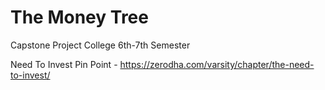 # The Money Tree
Capstone Project College 6th-7th Semester


Need To Invest Pin Point - https://zerodha.com/varsity/chapter/the-need-to-invest/
